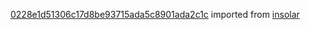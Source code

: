 [0228e1d51306c17d8be93715ada5c8901ada2c1c](https://github.com/insolar/insolar/commit/0228e1d51306c17d8be93715ada5c8901ada2c1c) imported from [insolar](https://github.com/insolar/insolar)
